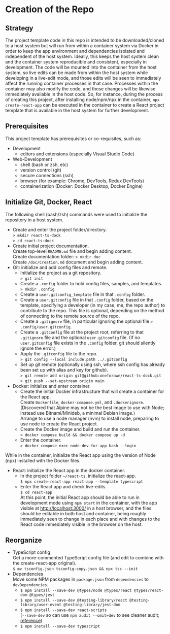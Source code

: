 # Creation of the Repo

## Strategy

The project template code in this repo is intended to be downloaded/cloned to a
host system but will run from within a container system via Docker in order to
keep the app environment and dependencies isolated and independent of the host
system.  Ideally, this keeps the host system clean and the container system
reproducible and consistent, especially in development.  The code will be
mounted into the container from the host system, so live edits can be made from
within the host system while developing in a live-edit mode, and those edits
will be seen to immediately affect the running container processes in that
case.  Processes within the container may also modify the code, and those
changes will be likewise immediately available in the host code.  So, for
instance, during the process of creating this project, after installing
node/npm/npx in the container, `npx create-react-app` can be executed in the
container to create a React project template that is available in the host
system for further development.

## Prerequisites

This project template has prerequisites or co-requisites, such as:

* Development
  * editors and extensions (especially Visual Studio Code)
* Web-Development
  * shell (bash or zsh, etc)
  * version control (git)
  * secure connections (ssh)
  * browser (for example: Chrome, DevTools, Redux DevTools)
  * containerization (Docker: Docker Desktop, Docker Engine)

## Initialize Git, Docker, React

The following shell (bash/zsh) commands were used to initialize the repository
in a host system.

* Create and enter the project folder/directory.  
  `> mkdir react-ts-dock`  
  `> cd react-ts-dock`
* Create initial project documentation.  
  Create top-level `README.md` file and begin adding content.  
  Create documentation folder: `> mkdir doc`  
  Create `/doc/Creation.md` document and begin adding content.
* Git: initialize and add config files and remote.
  * Initialize the project as a git repository.  
    `> git init`
  * Create a `.config` folder to hold config files, samples, and templates.  
    `> mkdir .config`
  * Create a `user.gitconfig_template` file in that `.config` folder.
  * Create a `user.gitconfig` file in that `.config` folder, based on the
    template, specifying a developer (in my case, me, the repo author) to
    contribute to the repo.  This file is optional, depending on the method of
    connecting to the remote source of the repo.
  * Create a `.gitignore` file, in particular ignoring the optional file
    `> .config/user.gitconfig`.
  * Create a `.gitconfig` file at the project root, referring to that
    `.gitignore` file and the optional `user.gitconfig` file.  (If no
    `user.gitconfig` file exists in the `.config` folder, git should silently
    ignore the error.)
  * Apply the `.gitconfig` file to the repo.  
    `> git config --local include.path ../.gitconfig`
  * Set up git remote (optionally using ssh, where ssh config has already been
    set up with alias and key for github).  
    `> git remote add origin git@github:oneforawe/react-ts-dock.git`  
    `> git push --set-upstream origin main`
* Docker: initialize and enter container.
  * Create the initial Docker infrastructure that will create a container for
    the React app.  
    Create `Dockerfile`, `docker-compose.yml`, and `.dockerignore`.  
    (Discovered that Alpine may not be the best image to use with Node; instead
    use Bitnami/Minideb, a minimal Debian image.)  
    Arrange to use a node manager (nvm) to install node, preparing to use node
    to create the React project.
  * Create the Docker image and build and run the container.  
    `> docker compose build && docker compose up -d`
  * Enter the container.  
    `> docker compose exec node-dev-for-app bash --login`

While in the container, initialize the React app using the version of Node
(npx) installed with the Docker files.

* React: initialize the React app in the docker container.
  * In the project folder `~/react-ts`, initialize the react-app.  
    `$ npx create-react-app react-app --template typescript`
  * Enter the React app and check live-edits.  
    `$ cd react-app`  
    At this point, the initial React app should be able to run in development
    mode using `npm start` in the container, with the app visible at
    <http://localhost:3000/> in a host browser, and the files should be
    editable in both host and container, being roughly immediately seen to
    change in each place and with changes to the React code immediately visible
    in the browser on the host.

## Reorganize

* TypeScript config  
  Get a more-commented TypeScript config file (and edit to combine with the
  create-react-app original).  
  `$ mv tsconfig.json tsconfig-copy.json && npx tsc --init`
* Dependencies  
  Move some NPM packages in `package.json` from `dependencies` to
  `devDependencies`.
  * `$ npm install --save-dev @types/node @types/react @types/react-dom @types/jest`
  * `$ npm install --save-dev @testing-library/react @testing-library/user-event @testing-library/jest-dom`
  * `$ npm install --save-dev react-scripts`  
    (`--save-dev` so can use `npm audit --omit=dev` to see cleaner audit;
    [reference](https://github.com/facebook/create-react-app/issues/11174))
  * `$ npm install --save-dev typescript`
